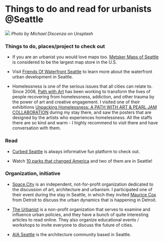 
# Things to do and read for urbanists @Seattle

![](seattleinteroduction.jpg)
*Photo by Michael Discenza on Unsplash*

### Things to do, places/project to check out

- If you are an urbanist you would love maps too. [Metsker Maps of Seattle](http://www.metskers.com/) is considered to be the largest map store in the U.S.

- Visit [Friends Of Waterfront Seattle](http://www.friendsofwaterfrontseattle.org/) to learn more about the waterfront urban development in Seattle.

- Homelessness is one of the serious issues that all cities can relate to. Since 2008, [Path with Art](https://www.pathwithart.org/) has been working to transform the lives of people recovering from homelessness, addiction, and other trauma by the power of art and creative engagement. I visited one of their exhibitions [Unpacking Homelessness: A PATH WITH ART & PEARL JAM COLLABORATION](https://www.pathwithart.org/pearl-jam-collaboration) during my stay there, and saw the posters that are designed by the artists who experiences homelessness. All the staffs there are so kind and warm - I highly recommend to visit there and have conversation with them.

### Read

- [Curbed Seattle](https://seattle.curbed.com/) is always informative fun platform to check out.

- Watch [10 parks that changed America](http://www.pbs.org/ten-that-changed-america/season-1/episode-3/) and two of them are in Seattle!

### Organization, initiative

- [Space.City](http://www.spacecityseattle.org/) is an independent, not-for-profit organization dedicated to the discussion of art, architecture and urbanism. I participated one of their event during the stay in Seattle, in which they invited [Maurice Cox](https://www.architectmagazine.com/design/maurice-coxs-detroit_o) from Detroit to discuss the urban dynamics that is happening in Detroit.

- [The Urbanist](https://www.theurbanist.org/) is a non-profit organization that serves to examine and influence urban policies, and they have a bunch of quite interesting articles to read online. They also organize educational events / workshops to invite everyone to discuss the future of cities.

- [AIA Seattle](https://www.aiaseattle.org/) is the architecture community based in Seattle.
